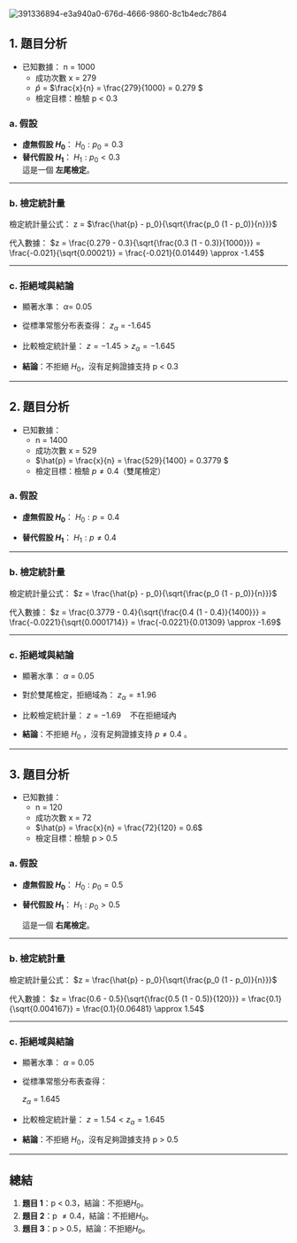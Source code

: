 ![391336894-e3a940a0-676d-4666-9860-8c1b4edc7864](https://github.com/user-attachments/assets/ab296c0b-a388-49be-b790-221b644e0b13)

## **1. 題目分析**
- 已知數據：
    n = 1000 
  - 成功次數  x = 279 
  - $\hat{p}$ = $\frac{x}{n} = \frac{279}{1000} = 0.279 \$
  - 檢定目標：檢驗 p < 0.3 

### **a. 假設**
- **虛無假設  $H_0$**：
  $H_0: p_0 = 0.3$
- **替代假設 $H_1$**：
  $H_1: p_0 < 0.3$
  \
  這是一個 **左尾檢定**。
---

### **b. 檢定統計量**
檢定統計量公式：
z = $\frac{\hat{p} - p_0}{\sqrt{\frac{p_0 (1 - p_0)}{n}}}$

代入數據：
$z = \frac{0.279 - 0.3}{\sqrt{\frac{0.3 (1 - 0.3)}{1000}}} = \frac{-0.021}{\sqrt{0.00021}} = \frac{-0.021}{0.01449} \approx -1.45$

---

### **c. 拒絕域與結論**
- 顯著水準： $\alpha$= 0.05
- 從標準常態分布表查得：
  $z_\alpha$ = -1.645

- 比較檢定統計量：
  $z = -1.45 > z_\alpha = -1.645$
- **結論**：不拒絕 $H_0$，沒有足夠證據支持 p < 0.3

---

## **2. 題目分析**
- 已知數據：
  - n = 1400
  - 成功次數 x = 529
  - $\hat{p} = \frac{x}{n} = \frac{529}{1400} = 0.3779 \$
  - 檢定目標：檢驗  $p \neq 0.4$（雙尾檢定）

### **a. 假設**
- **虛無假設 $H_0$**：
  $H_0: p = 0.4$
  
- **替代假設 $H_1$**：
  $H_1: p \neq 0.4$

---

### **b. 檢定統計量**
檢定統計量公式：
$z = \frac{\hat{p} - p_0}{\sqrt{\frac{p_0 (1 - p_0)}{n}}}$

代入數據：
$z = \frac{0.3779 - 0.4}{\sqrt{\frac{0.4 (1 - 0.4)}{1400}}} = \frac{-0.0221}{\sqrt{0.0001714}} = \frac{-0.0221}{0.01309} \approx -1.69$

---

### **c. 拒絕域與結論**
- 顯著水準： $\alpha$ = 0.05 
- 對於雙尾檢定，拒絕域為：
  $z_\alpha = \pm 1.96$

- 比較檢定統計量：
  $z = -1.69 \quad \text{不在拒絕域內}$
- **結論**：不拒絕  $H_0$ ，沒有足夠證據支持 $p \neq 0.4$ 。
---

## **3. 題目分析**
- 已知數據：
  - n = 120
  - 成功次數 x = 72
  - $\hat{p} = \frac{x}{n} = \frac{72}{120} = 0.6$
  - 檢定目標：檢驗 p > 0.5

### **a. 假設**
- **虛無假設 $H_0$**：
   $H_0: p_0 = 0.5$
  
- **替代假設 $H_1$**：
   $H_1: p_0 > 0.5$
  
  這是一個 **右尾檢定**。
---

### **b. 檢定統計量**
檢定統計量公式：
$z = \frac{\hat{p} - p_0}{\sqrt{\frac{p_0 (1 - p_0)}{n}}}$

代入數據：
$z = \frac{0.6 - 0.5}{\sqrt{\frac{0.5 (1 - 0.5)}{120}}} = \frac{0.1}{\sqrt{0.004167}} = \frac{0.1}{0.06481} \approx 1.54$

---

### **c. 拒絕域與結論**
- 顯著水準： $\alpha$ = 0.05 
- 從標準常態分布表查得：
  
  $z_\alpha$ = 1.645
  
- 比較檢定統計量：
  $z = 1.54 < z_\alpha = 1.645$
- **結論**：不拒絕 $H_0$，沒有足夠證據支持 p > 0.5

---

## **總結**
1. **題目 1**：p < 0.3，結論：不拒絕$H_0$。
2. **題目 2**：p $\neq 0.4$，結論：不拒絕$H_0$。
3. **題目 3**：p > 0.5，結論：不拒絕$H_0$。
